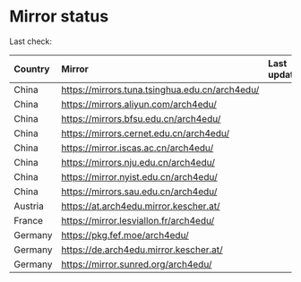 <script src="./time.js"></script>
# Mirror status
Last check: <script type="text/javascript">localize(1705202381.3101094);</script>

|Country|Mirror|Last update|
|:------|:-----|:----------|
|China|https://mirrors.tuna.tsinghua.edu.cn/arch4edu/|<script type="text/javascript">localize(1705170777);</script>|
|China|https://mirrors.aliyun.com/arch4edu/|<script type="text/javascript">localize(1705170777);</script>|
|China|https://mirrors.bfsu.edu.cn/arch4edu/|<script type="text/javascript">localize(1705170777);</script>|
|China|https://mirrors.cernet.edu.cn/arch4edu/|<script type="text/javascript">localize(1705170777);</script>|
|China|https://mirror.iscas.ac.cn/arch4edu/|<script type="text/javascript">localize(1705170777);</script>|
|China|https://mirrors.nju.edu.cn/arch4edu/|<script type="text/javascript">localize(1705170777);</script>|
|China|https://mirror.nyist.edu.cn/arch4edu/|<script type="text/javascript">localize(1705170777);</script>|
|China|https://mirrors.sau.edu.cn/arch4edu/|<script type="text/javascript">localize(1705170777);</script>|
|Austria|https://at.arch4edu.mirror.kescher.at/|<script type="text/javascript">localize(1705170777);</script>|
|France|https://mirror.lesviallon.fr/arch4edu/|<script type="text/javascript">localize(1705170777);</script>|
|Germany|https://pkg.fef.moe/arch4edu/|<script type="text/javascript">localize(1705170777);</script>|
|Germany|https://de.arch4edu.mirror.kescher.at/|<script type="text/javascript">localize(1705170777);</script>|
|Germany|https://mirror.sunred.org/arch4edu/|<script type="text/javascript">localize(1705170777);</script>|

<script src="./tablefilter/tablefilter.js"></script>
<script src="./table.js"></script>
